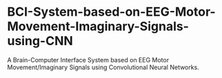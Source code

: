 # BCI-System-based-on-EEG-Motor-Movement-Imaginary-Signals-using-CNN
A Brain-Computer Interface System based on EEG Motor Movement/Imaginary Signals using Convolutional Neural Networks. 
